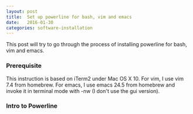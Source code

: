 ```yaml
---
layout: post
title:  Set up powerline for bash, vim and emacs
date:   2016-01-30
categories: software-installation
---
```



This post will try to go through the process of installing
powerline for bash, vim and emacs.


### Prerequisite

This instruction is based on iTerm2 under Mac OS X 10.
For vim, I use vim 7.4 from homebrew. For emacs, I use
emacs 24.5 from homebrew and invoke it in terminal mode
with -nw (I don't use the gui version).


### Intro to Powerline
